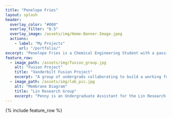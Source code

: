 ```yaml
---
title: "Penelope Fries"
layout: splash
header:
  overlay_color: "#000"
  overlay_filter: "0.5"
  overlay_image: /assets/img/Home-Banner-Image.jpeg
  actions:
    - label: "My Projects"
      url: "/portfolio/"
excerpt: "Penelope Fries is a Chemical Engineering Student with a passion for sustainable energy. She is minoring in Environmental Engineering and hopes to pursue a career in environemntally friendsly alternative energies."
feature_row:
  - image_path: /assets/img/fusion_group.jpg
    alt: "Fusion Project"
    title: "Vanderbilt Fusion Project"
    excerpt: "A group of undergrads collaborating to build a working fusion reactor."
  - image_path: /assets/img/lab_pic.jpg
    alt: "Membrane Diagram"
    title: "Lin Research Group"
    excerpt: "Penny is an Undergraduate Assistant for the Lin Research Group."
---
```


{% include feature_row %}

